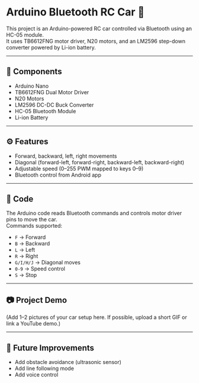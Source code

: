 # Arduino Bluetooth RC Car 🚗

This project is an Arduino-powered RC car controlled via Bluetooth using an HC-05 module.  
It uses TB6612FNG motor driver, N20 motors, and an LM2596 step-down converter powered by Li-ion battery.

---

## 🔧 Components
- Arduino Nano
- TB6612FNG Dual Motor Driver
- N20 Motors
- LM2596 DC-DC Buck Converter
- HC-05 Bluetooth Module
- Li-ion Battery

---

## ⚙️ Features
- Forward, backward, left, right movements
- Diagonal (forward-left, forward-right, backward-left, backward-right)
- Adjustable speed (0–255 PWM mapped to keys 0–9)
- Bluetooth control from Android app

---

## 📜 Code
The Arduino code reads Bluetooth commands and controls motor driver pins to move the car.  
Commands supported:  
- `F` → Forward  
- `B` → Backward  
- `L` → Left  
- `R` → Right  
- `G/I/H/J` → Diagonal moves  
- `0-9` → Speed control  
- `S` → Stop  

---

## 📷 Project Demo
(Add 1–2 pictures of your car setup here. If possible, upload a short GIF or link a YouTube demo.)

---

## 🚀 Future Improvements
- Add obstacle avoidance (ultrasonic sensor)
- Add line following mode
- Add voice control
